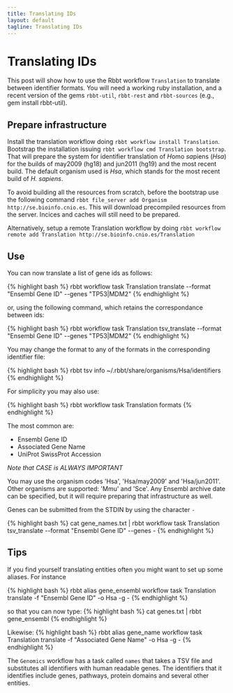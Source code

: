 ```yaml
---
title: Translating IDs
layout: default
tagline: Translating IDs
---
```


# Translating IDs

This post will show how to use the Rbbt workflow `Translation` to translate
between identifier formats.  You will need a working ruby installation, and a
recent version of the gems `rbbt-util`, `rbbt-rest` and `rbbt-sources` (e.g.,
gem install rbbt-util).

## Prepare infrastructure

Install the translation workflow doing `rbbt workflow install Translation`.
Bootstrap the installation issuing `rbbt workflow cmd Translation bootstrap`.
That will prepare the system for identifier translation of *H*omo *sa*piens
(*Hsa*) for the builds of may2009 (hg18) and jun2011 (hg19) and the most recent
build. The default organism used is *Hsa*, which stands for the most recent
build of *H. sapiens*.

To avoid building all the resources from scratch, before the bootstrap use
the following command
`rbbt file_server add Organism http://se.bioinfo.cnio.es`. This will download
precompiled resources from the server. Incices and caches will still need to be
prepared.

Alternatively, setup a remote Translation workflow by doing 
`rbbt workflow remote add Translation http://se.bioinfo.cnio.es/Translation`

## Use

You can now translate a list of gene ids as follows:

{% highlight bash %}
rbbt workflow task Translation translate --format "Ensembl Gene ID" --genes "TP53|MDM2"
{% endhighlight %}

or, using the following command, which retains the correspondance between ids:

{% highlight bash %}
rbbt workflow task Translation tsv_translate --format "Ensembl Gene ID" --genes "TP53|MDM2"
{% endhighlight %}

You may change the format to any of the formats in the corresponding identifier
file:

{% highlight bash %}
rbbt tsv info ~/.rbbt/share/organisms/Hsa/identifiers
{% endhighlight %}

For simplicity you may also use:

{% highlight bash %}
rbbt workflow task Translation formats 
{% endhighlight %}

The most common are:
 
  * Ensembl Gene ID
  * Associated Gene Name
  * UniProt SwissProt Accession

*Note that CASE is ALWAYS IMPORTANT*

You may use the organism codes 'Hsa', 'Hsa/may2009' and 'Hsa/jun2011'. Other
organisms are supported: 'Mmu' and 'Sce'. Any Ensembl archive date can be
specified, but it will require preparing that infrastructure as well.

Genes can be submitted from the STDIN by using the character `-` 

{% highlight bash %}
cat gene_names.txt | rbbt workflow task Translation tsv_translate --format "Ensembl Gene ID" --genes -
{% endhighlight %}

## Tips


If you find yourself translating entities often you might want to set up some
aliases. For instance

{% highlight bash %}
rbbt alias gene_ensembl workflow task Translation translate -f "Ensembl Gene ID" -o Hsa -g -
{% endhighlight %}

so that you can now type:
{% highlight bash %}
cat genes.txt | rbbt gene_ensembl
{% endhighlight %}

Likewise:
{% highlight bash %}
rbbt alias gene_name workflow task Translation translate -f "Associated Gene Name" -o Hsa -g -
{% endhighlight %}

The `Genomics` workflow has a task called `names` that takes a TSV file and
substitutes all identifiers with human readable genes. The identifiers that it
identifies include genes, pathways, protein domains and several other entities.

